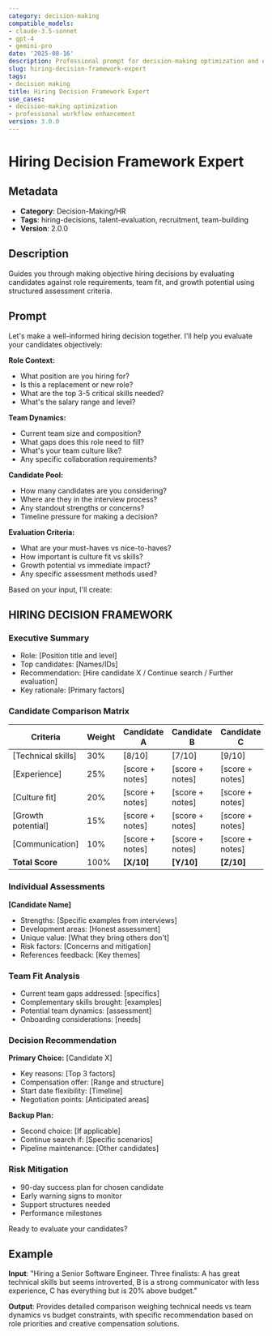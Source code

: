 ```yaml
---
category: decision-making
compatible_models:
- claude-3.5-sonnet
- gpt-4
- gemini-pro
date: '2025-08-16'
description: Professional prompt for decision-making optimization and expert consultation
slug: hiring-decision-framework-expert
tags:
- decision making
title: Hiring Decision Framework Expert
use_cases:
- decision-making optimization
- professional workflow enhancement
version: 3.0.0
---
```


# Hiring Decision Framework Expert

## Metadata
- **Category**: Decision-Making/HR
- **Tags**: hiring-decisions, talent-evaluation, recruitment, team-building
- **Version**: 2.0.0

## Description
Guides you through making objective hiring decisions by evaluating candidates against role requirements, team fit, and growth potential using structured assessment criteria.

## Prompt

Let's make a well-informed hiring decision together. I'll help you evaluate your candidates objectively:

**Role Context:**
- What position are you hiring for?
- Is this a replacement or new role?
- What are the top 3-5 critical skills needed?
- What's the salary range and level?

**Team Dynamics:**
- Current team size and composition?
- What gaps does this role need to fill?
- What's your team culture like?
- Any specific collaboration requirements?

**Candidate Pool:**
- How many candidates are you considering?
- Where are they in the interview process?
- Any standout strengths or concerns?
- Timeline pressure for making a decision?

**Evaluation Criteria:**
- What are your must-haves vs nice-to-haves?
- How important is culture fit vs skills?
- Growth potential vs immediate impact?
- Any specific assessment methods used?

Based on your input, I'll create:

## HIRING DECISION FRAMEWORK

### Executive Summary
- Role: [Position title and level]
- Top candidates: [Names/IDs]
- Recommendation: [Hire candidate X / Continue search / Further evaluation]
- Key rationale: [Primary factors]

### Candidate Comparison Matrix
| Criteria | Weight | Candidate A | Candidate B | Candidate C |
|----------|---------|-------------|-------------|-------------|
| [Technical skills] | 30% | [8/10] | [7/10] | [9/10] |
| [Experience] | 25% | [score + notes] | [score + notes] | [score + notes] |
| [Culture fit] | 20% | [score + notes] | [score + notes] | [score + notes] |
| [Growth potential] | 15% | [score + notes] | [score + notes] | [score + notes] |
| [Communication] | 10% | [score + notes] | [score + notes] | [score + notes] |
| **Total Score** | 100% | **[X/10]** | **[Y/10]** | **[Z/10]** |

### Individual Assessments
**[Candidate Name]**
- Strengths: [Specific examples from interviews]
- Development areas: [Honest assessment]
- Unique value: [What they bring others don't]
- Risk factors: [Concerns and mitigation]
- References feedback: [Key themes]

### Team Fit Analysis
- Current team gaps addressed: [specifics]
- Complementary skills brought: [examples]
- Potential team dynamics: [assessment]
- Onboarding considerations: [needs]

### Decision Recommendation
**Primary Choice:** [Candidate X]
- Key reasons: [Top 3 factors]
- Compensation offer: [Range and structure]
- Start date flexibility: [Timeline]
- Negotiation points: [Anticipated areas]

**Backup Plan:**
- Second choice: [If applicable]
- Continue search if: [Specific scenarios]
- Pipeline maintenance: [Other candidates]

### Risk Mitigation
- 90-day success plan for chosen candidate
- Early warning signs to monitor
- Support structures needed
- Performance milestones

Ready to evaluate your candidates?

## Example

**Input**: 
"Hiring a Senior Software Engineer. Three finalists: A has great technical skills but seems introverted, B is a strong communicator with less experience, C has everything but is 20% above budget."

**Output**: 
Provides detailed comparison weighing technical needs vs team dynamics vs budget constraints, with specific recommendation based on role priorities and creative compensation solutions.